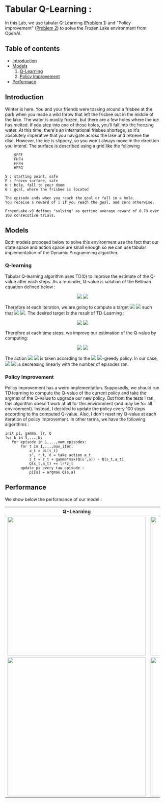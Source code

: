 # Tabular Q-Learning :
In this Lab, we use tabular Q-Learning ([Problem 1](https://github.com/clement-micol/Reinforcement-Learning/blob/main/Lab1/Lab1_Problem1.ipynb)) and "Policy improvement" ([Problem 2](https://github.com/clement-micol/Reinforcement-Learning/blob/main/Lab1/Lab1_Problem2.ipynb)) to solve the Frozen Lake environment from OpenAI.

## Table of contents
- [Introduction](#introduction)
- [Models](#models)
    1. [Q-Learning](#q-learning)
    2. [Policy Improvement](#policy-improvement)
- [Performace](#performance)

## Introduction

Winter is here. You and your friends were tossing around a frisbee at the park
    when you made a wild throw that left the frisbee out in the middle of the lake.
    The water is mostly frozen, but there are a few holes where the ice has melted.
    If you step into one of those holes, you'll fall into the freezing water.
    At this time, there's an international frisbee shortage, so it's absolutely imperative that
    you navigate across the lake and retrieve the disc.
    However, the ice is slippery, so you won't always move in the direction you intend.
    The surface is described using a grid like the following

        SFFF
        FHFH
        FFFH
        HFFG

    S : starting point, safe
    F : frozen surface, safe
    H : hole, fall to your doom
    G : goal, where the frisbee is located

    The episode ends when you reach the goal or fall in a hole.
    You receive a reward of 1 if you reach the goal, and zero otherwise.
    
    FrozenLake-v0 defines "solving" as getting average reward of 0.78 over 100 consecutive trials.
    
 
## Models
Both models proposed below to solve this environment use the fact that our state space and action space are small enough so we can use tabular implementation of the Dynamic Programming algorithm.
### Q-learning
Tabular Q-learning algorithm uses TD(0) to improve the estimate of the Q-value after each steps. As a reminder, Q-value is solution of the Bellman equation defined below :
<p align="center">
    
<img src="https://render.githubusercontent.com/render/math?math={Q(s,a) = R(s,a) %2b \mathbb{E}[\underset{a'}{\textrm{max }} Q(s',a') |s,a]}#gh-light-mode-only">
<img src="https://render.githubusercontent.com/render/math?math={\color{white}Q(s,a) = R(s,a) %2b \mathbb{E}[\underset{a'}{\textrm{max }} Q(s',a') |s,a]}#gh-dark-mode-only">
    
</p>
<div style='vertical-align:middle; display:inline;'>
Therefore at each iteration, we are going to compute a target <img src="https://render.githubusercontent.com/render/math?math={z_t}#gh-light-mode-only"/>
<img src="https://render.githubusercontent.com/render/math?math={\color{white}z_t}#gh-dark-mode-only"/> such that <img src="https://render.githubusercontent.com/render/math?math={Q(s_t,a_t) \approx z_t}#gh-light-mode-only"/>
<img src="https://render.githubusercontent.com/render/math?math={\color{white}Q(s_t,a_t) \approx z_t}#gh-dark-mode-only"/>. The desired target is the result of TD-Learning :</div>

<br>
<p align="center">
    <img src="https://render.githubusercontent.com/render/math?math={z_t = r_t  %2b \underset{a}{\textrm{max}}Q(s_{t+1},a)-Q(s_t,a_t)}#gh-light-mode-only"/>
    <img src="https://render.githubusercontent.com/render/math?math={\color{white}z_t = r_t  %2b \underset{a}{\textrm{max}}Q(s_{t+1},a)-Q(s_t,a_t)}#gh-dark-mode-only"/>
 </p>
 
 Therefore at each time steps, we improve our estimation of the Q-value by computing:
 <br>
 <p align="center">
    <img src="https://render.githubusercontent.com/render/math?math={Q_t(s_t,a_t) = Q_t(s_t,a_t) %2b \alpha z_t}#gh-light-mode-only"/>
    <img src="https://render.githubusercontent.com/render/math?math={\color{white}Q_t(s_t,a_t) = Q_t(s_t,a_t) %2b \alpha z_t}#gh-dark-mode-only"/>
 </p>
 <div style='vertical-align:middle; display:inline;'>
 The action <img src="https://render.githubusercontent.com/render/math?math={a_t}#gh-light-mode-only"/> <img src="https://render.githubusercontent.com/render/math?math={\color{white}a_t}#gh-dark-mode-only"/> is taken according to the <img src="https://render.githubusercontent.com/render/math?math={\epsilon}#gh-light-mode-only"/> <img src="https://render.githubusercontent.com/render/math?math={\color{white}\epsilon}#gh-dark-mode-only"/>-greedy policy. In our case, <img src="https://render.githubusercontent.com/render/math?math={\epsilon}#gh-light-mode-only"/> <img src="https://render.githubusercontent.com/render/math?math={\color{white}\epsilon}#gh-dark-mode-only"/> is decreasing linearly with the number of episodes ran.</div>
 
 ### Policy Improvement
 Policy improvement has a weird implementation. Supposedly, we should run TD learning to compute the Q-value of the current policy and take the argmax of the Q-value to upgrade our new policy. But from the tests I ran, this algorithm doesn't work at all for this environment (and may be for all environment). Instead, I decided to update the policy every 100 steps according to the computed Q-value. Also, I don't reset my Q-value at each iteration of policy improvement. In other terms, we have the following algorithms :
 ```code
 init pi, gamma, lr, Q
 for k in 1,...,N:
    for episode in 1,...,num_episodes:
        for t in 1,...,max_iter:
            a_t = pi[s_t]
            s', r_t, d = take action a_t
            z_t = r_t + gamma*max(Q(s',a)) - Q(s_t,a_t)
            Q(s_t,a_t) += lr*z_t
        update pi every tau episode :
            pi[s] = argmax Q(s,a)
 ```
 ## Performance
 We show below the performance of our model :
 
 |Q-Learning | Policy Improvement|
 |:----------:|:---------------------:|
 |<img src = https://github.com/clement-micol/Reinforcement-Learning/blob/main/Lab1/figs/Training-Moving-Avg-Rwd-Q.svg width=450> | <img src=https://github.com/clement-micol/Reinforcement-Learning/blob/main/Lab1/figs/Training-Moving-Avg-Rwd-PI.svg width=450> |
 |<img src = https://github.com/clement-micol/Reinforcement-Learning/blob/main/Lab1/figs/Evaluation-Moving-Avg-Rwd-Q.svg width=450> | <img src=https://github.com/clement-micol/Reinforcement-Learning/blob/main/Lab1/figs/Evaluation-Moving-Avg-Rwd-PI.svg width=450> |
    
